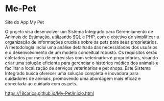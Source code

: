 # Me-Pet
Site do App My Pet

O projeto visa desenvolver um Sistema Integrado para Gerenciamento de Animais de Estimação, utilizando SQL e PHP, com o objetivo de simplificar a organização de informações cruciais sobre os pets para seus proprietários. A metodologia inclui uma análise detalhada das necessidades dos usuários e o desenvolvimento de um modelo conceitual robusto. Os requisitos serão coletados por meio de entrevistas com veterinários e proprietários, visando criar uma solução eficiente para gerenciar o histórico médico dos animais e facilitar a localização de serviços veterinários e pet shops. Este Sistema Integrado busca oferecer uma solução completa e inovadora para cuidadores de animais, promovendo uma abordagem mais eficaz e conectada ao cuidado com os pets.

https://18carica.github.io/My-Pet/inicio.html

